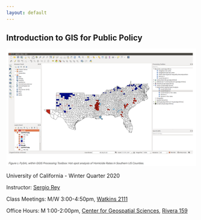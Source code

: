 ```yaml
---
layout: default
---
```


## Introduction to GIS for Public Policy

<div style="text-align: center"><img src="assets/img/qgispysal.png" width="600" /></div>

University of California - Winter Quarter 2020

Instructor: [Sergio Rey](https://sergerey.org/about)  

Class Meetings: M/W 3:00-4:50pm, [Watkins 2111](https://campusmap.ucr.edu/?loc=wat)

Office Hours: M 1:00-2:00pm, [Center for Geospatial Sciences](https://spatial.ucr.edu), [Rivera 159](https://campusmap.ucr.edu/?loc=RIVL)


